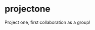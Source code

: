 <!-- MAKE SURE you're working in a branch! "git branch" in terminal to check if you're in the master or the branch -->

<!-- git pull origin master at each session that you begin!  -->


# projectone
Project one, first collaboration as a group!

<!-- MAKE SURE you're working in a branch! "git branch" in terminal to check if you're in the master or the branch -->

<!-- git pull origin master at each session that you begin!  -->